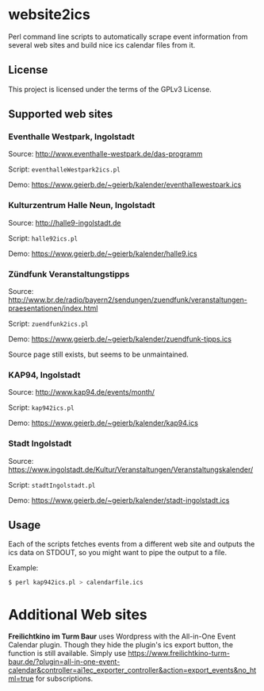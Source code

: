 website2ics
===========

Perl command line scripts to automatically scrape event information from several web sites and build nice ics calendar files from it.

License
-------
This project is licensed under the terms of the GPLv3 License.

Supported web sites
-------------------
### Eventhalle Westpark, Ingolstadt
Source: http://www.eventhalle-westpark.de/das-programm

Script: `eventhalleWestpark2ics.pl`

Demo: https://www.geierb.de/~geierb/kalender/eventhallewestpark.ics


### Kulturzentrum Halle Neun, Ingolstadt
Source: http://halle9-ingolstadt.de

Script: `halle92ics.pl`

Demo: https://www.geierb.de/~geierb/kalender/halle9.ics


### Zündfunk Veranstaltungstipps
Source: http://www.br.de/radio/bayern2/sendungen/zuendfunk/veranstaltungen-praesentationen/index.html

Script: `zuendfunk2ics.pl`

Demo: https://www.geierb.de/~geierb/kalender/zuendfunk-tipps.ics

Source page still exists, but seems to be unmaintained.


### KAP94, Ingolstadt
Source: http://www.kap94.de/events/month/

Script: `kap942ics.pl`

Demo: https://www.geierb.de/~geierb/kalender/kap94.ics


### Stadt Ingolstadt
Source: https://www.ingolstadt.de/Kultur/Veranstaltungen/Veranstaltungskalender/

Script: `stadtIngolstadt.pl`

Demo: https://www.geierb.de/~geierb/kalender/stadt-ingolstadt.ics


Usage
-----
Each of the scripts fetches events from a different web site and outputs the ics data on STDOUT, so you might want to pipe the output to a file.

Example:
```bash
$ perl kap942ics.pl > calendarfile.ics
````

Additional Web sites
===========
**Freilichtkino im Turm Baur** uses Wordpress with the All-in-One Event Calendar plugin. Though they hide the plugin's ics export button, the function is still available. Simply use https://www.freilichtkino-turm-baur.de/?plugin=all-in-one-event-calendar&controller=ai1ec_exporter_controller&action=export_events&no_html=true for subscriptions.

